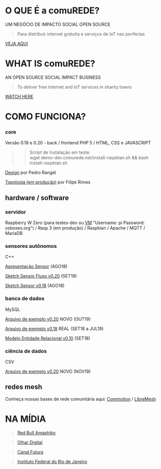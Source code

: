 

# O QUE É a comuREDE?

UM NEGÓCIO DE IMPACTO SOCIAL OPEN SOURCE
   > Para distribuir internet gratuita e serviços de IoT nas periferias

[VEJA AQUI](https://www.facebook.com/comuREDE/videos/897710280400227/)


# WHAT IS comuREDE?
  
AN OPEN SOURCE SOCIAL IMPACT BUSINESS
   > To deliver free internet and IoT services in shanty towns

[WATCH HERE](https://youtu.be/DjV8mJWbhzo)


# COMO FUNCIONA?
   
### core

Versão 0.18 e 0.20 - back / frontend
PHP 5 / HTML, CSS e JAVASCRIPT

>> Script de Instalação em teste:<br>
>> wget demo-dev.comurede.net/install-raspbian.sh && bash install-raspbian.sh

[Design](https://www.dropbox.com/scl/fi/l7tacgtlutw8a9ec8qzkr/Estiliza-o_comuREDE-por-Pedro-Rangel_LABIC-2017.pdf?rlkey=a7xptpwqqin727s11s9c2piw5&st=70aupz03&dl=0) por Pedro Rangel

[Topologia (em produção)](https://www.dropbox.com/scl/fi/kr0lbizr523plri21ft8h/Projeto-L-gico-comuREDE_030417.pdf?rlkey=ftf5a14h37tvash42hscbafu6&st=uqpw0wcd&dl=0) por Filipe Rimes    
   
## hardware / software

### servidor
Raspberry W Zero (para testes-dev ou [VM](https://sourceforge.net/projects/osboxes/files/v/vb/48-R-pb/2019-04-11/R20190411VB-32bit.7z/download) "Username: pi Password: osboxes.org") / Rasp 3 (em produção) / Raspbian / Apache / MQTT / MariaDB 

### sensores autônomos
C++

[Apresentação Sensor](https://www.dropbox.com/scl/fi/vea61m6vk0lcxz9zgk2yk/Apresenta-o_Sensor-Aut-nomo-Fluxo-de-gua_comuREDE_AGO18_LQ.pdf?rlkey=ga2att2d75l0blcjq36lofrg5&st=11yt847d&dl=0) (AGO18)
              
[Sketch Sensor Fluxo v0.20](https://www.dropbox.com/s/a0mwp6wxfzbavyx/Sensor_Auton_v02_AGUAf_LIME-CLOUDDEV_Node_ID24130-89_190120-B.zip?dl=0) (SET19)

[Sketch Sensor v0.18](https://olha.ai/bYlY1) (AGO18)

### banco de dados
MySQL

[Arquivo de exemplo v0.20](https://www.dropbox.com/s/r2oboa51on5g88w/mysql_dump_081019.sql?dl=0) NOVO (OUT19)

[Arquivo de exemplo v0.18](https://olha.ai/V2aP2) REAL (SET18 a JUL19)

[Modelo Entidade Relacional v0.10](https://olha.ai/2fUSM) (SET18)

### ciência de dados
CSV

[Arquivo de exemplo v0.20](https://www.dropbox.com/s/w59s1qxj58l5kmk/data_IoT_comuREDE_1119.csv?dl=0) NOVO (NOV19)

## redes mesh

Conheça nossas bases de rede comunitária aqui: [Commotion](https://commotionwireless.net/) / [LibreMesh](https://libremesh.org/) 

# NA MÍDIA

> [Red Bull Amaphiko](https://www.facebook.com/RedBullAmaphiko/videos/751140301987210/?v=751140301987210) 

> [Olhar Digital](https://olhardigital.com.br/video/residencia-hacker-impulsiona-projetos-de-impacto-social-conheca-as-ideias/89008)

> [Canal Futura](http://www.futuraplay.org/video/comurede-e-drone-para-prevencao-de-dengue/501921/)

> [Instituto Federal do Rio de Janeiro](https://portal.ifrj.edu.br/laboratorio-informatica-ruas)
